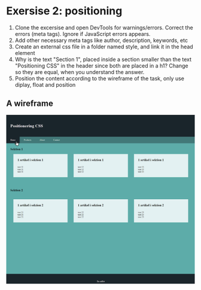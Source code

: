 # Exersise 2: positioning
1. Clone the excersise and open DevTools for warnings/errors. Correct the errors (meta tags). Ignore if JavaScript errors appears.
2. Add other necessary meta tags like author, description, keywords, etc
3. Create an external css file in a folder named style, and link it in the head element
4. Why is the text "Section 1", placed inside a section smaller than the text "Positioning CSS" in the header since both are placed in a h1? Change so they are equal, when you understand the answer.
5. Position the content according to the wireframe of the task, only use diplay, float and position
## A wireframe
![A wireframe for the task](wireframe.jpg)
